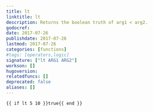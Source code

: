 ```yaml
---
title: lt
linktitle: lt
description: Returns the boolean truth of arg1 < arg2.
godocref:
date: 2017-07-26
publishdate: 2017-07-26
lastmod: 2017-07-26
categories: [functions]
#tags: [operators,logic]
signature: ["lt ARG1 ARG2"]
workson: []
hugoversion:
relatedfuncs: []
deprecated: false
aliases: []
---
```



```
{{ if lt 5 10 }}true{{ end }}
```

